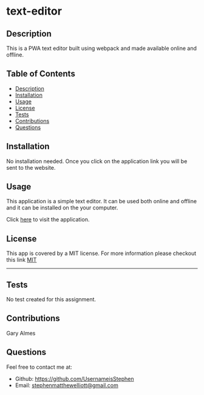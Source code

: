 # text-editor


## Description

This is a PWA text editor built using webpack and made available online and offline.

## Table of Contents
* [Description](#description)
* [Installation](#installation)
* [Usage](#usage)
* [License](#license)
* [Tests](#tests)
* [Contributions](#contributions)
* [Questions](#questions)

## Installation

No installation needed. Once you click on the application link you will be sent to the website.

## Usage

This application is a simple text editor. It can be used both online and offline and it can be installed on the your computer.

Click [here](https://obscure-buffalo.herokuapp.com/) to visit the application.


## License

This app is covered by a MIT license. For more information please checkout this link [MIT](https://opensource.org/licenses/MIT)

---


## Tests


No test created for this assignment.

## Contributions

Gary Almes

## Questions
Feel free to contact me at:
- Github: https://github.com/UsernameisStephen
- Email: stephenmatthewelliott@gmail.com
